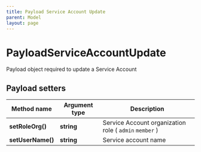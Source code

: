 ```yaml
---
title: Payload Service Account Update
parent: Model
layout: page
---
```


# PayloadServiceAccountUpdate

Payload object required to update a Service Account

## Payload setters

Method name | Argument type | Description
------------ | ------------- | -------------
**setRoleOrg()** | **string** | Service Account organization role ( `admin` `member` )
**setUserName()** | **string** | Service account name

